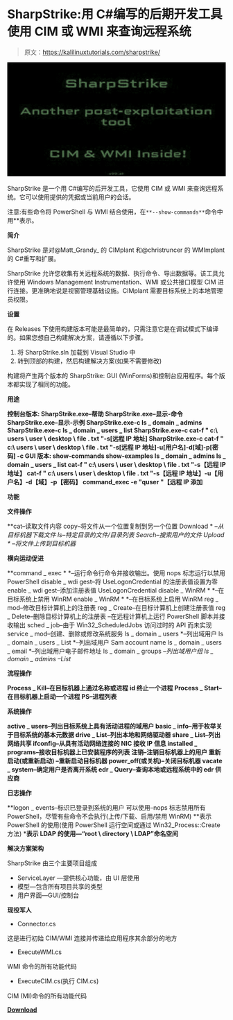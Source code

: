 # SharpStrike:用 C#编写的后期开发工具使用 CIM 或 WMI 来查询远程系统

> 原文：<https://kalilinuxtutorials.com/sharpstrike/>

[![](img/45cf0fe56189fd224e54273404b35095.png)](https://1.bp.blogspot.com/-OQPnxnI2zxo/YTnbXD87p4I/AAAAAAAAKxM/97q0ahE6QgUJ3ihcNW9n9P3n2-PDxfRogCLcBGAsYHQ/s728/download.png)

SharpStrike 是一个用 C#编写的后开发工具，它使用 CIM 或 WMI 来查询远程系统。它可以使用提供的凭据或当前用户的会话。

注意:有些命令将 PowerShell 与 WMI 结合使用，在`**--show-commands**`命令中用**表示。

**简介**

SharpStrike 是对@Matt_Grandy_ 的 CIMplant 和@christruncer 的 WMImplant 的 C#重写和扩展。

SharpStrike 允许您收集有关远程系统的数据、执行命令、导出数据等。该工具允许使用 Windows Management Instrumentation、WMI 或公共接口模型 CIM 进行连接。更准确地说是视窗管理基础设施。CIMplant 需要目标系统上的本地管理员权限。

**设置**

在 Releases 下使用构建版本可能是最简单的，只需注意它是在调试模式下编译的。如果您想自己构建解决方案，请遵循以下步骤。

1.  将 SharpStrike.sln 加载到 Visual Studio 中
2.  转到顶部的构建，然后构建解决方案(如果不需要修改)

构建将产生两个版本的 SharpStrike: GUI (WinForms)和控制台应用程序。每个版本都实现了相同的功能。

**用途**

**控制台版本:
SharpStrike.exe–帮助
SharpStrike.exe–显示-命令
SharpStrike.exe–显示-示例
SharpStrike.exe-c ls _ domain _ admins
SharpStrike.exe-c ls _ domain _ users _ list
SharpStrike.exe-c cat-f " c:\ users \ user \ desktop \ file . txt "-s[远程 IP 地址]
SharpStrike.exe-c cat-f " c:\ users \ user \ desktop \ file . txt "-s[远程 IP 地址]-u[用户名]-d[域]-p[密码] -c
GUI 版本:
show-commands
show-examples
ls _ domain _ admins
ls _ domain _ users _ list
cat-f " c:\ users \ user \ desktop \ file . txt "-s【远程 IP 地址】
cat-f " c:\ users \ user \ desktop \ file . txt "-s【远程 IP 地址】-u【用户名】-d【域】-p【密码】
command_exec -e "quser "【远程 IP 添加**

**功能**

**文件操作**

**cat–读取文件内容
copy–将文件从一个位置复制到另一个位置
Download * *–从目标机器下载文件
ls–特定目录的文件/目录列表
Search–搜索用户的文件
Upload * *–将文件上传到目标机器**

**横向运动促进**

**command _ exec * *–运行命令行命令并接收输出。使用 nops 标志运行以禁用 PowerShell
disable _ wdi gest–将 UseLogonCredential 的注册表值设置为零
enable _ wdi gest–添加注册表值 UseLogonCredential
disable _ WinRM * *–在目标系统上禁用 WinRM
enable _ WinRM * *–在目标系统上启用 WinRM
reg _ mod–修改目标计算机上的注册表
reg _ Create–在目标计算机上创建注册表值
reg _ Delete–删除目标计算机上的注册表
–在远程计算机上运行 PowerShell 脚本并接收输出
sched _ job–由于 Win32_ScheduledJobs 访问过时的 API 而未实现
service _ mod–创建、删除或修改系统服务
ls _ domain _ users *–列出域用户 ls _ domain _ users _ List *–列出域用户 Sam account name
ls _ domain _ users _ email *–列出域用户电子邮件地址 ls _ domain _ groups *–列出域用户组
ls _ domain _ admins *–List**

**流程操作**

**Process _ Kill–在目标机器上通过名称或进程 id 终止一个进程
Process _ Start–在目标机器上启动一个进程
PS–进程列表**

**系统操作**

**active _ users–列出目标系统上具有活动进程的域用户
basic _ info–用于枚举关于目标系统的基本元数据
drive _ List–列出本地和网络驱动器
share _ List–列出网络共享
ifconfig–从具有活动网络连接的 NIC 接收 IP 信息
installed _ programs–接收目标机器上已安装程序的列表
注销–注销目标机器上的用户
重新启动(或重新启动) –重新启动目标机器
power_off(或关机)–关闭目标机器
vacate _ system–确定用户是否离开系统
edr _ Query–查询本地或远程系统中的 edr 供应商**

**日志操作**

**logon _ events–标识已登录到系统的用户
可以使用–nops 标志禁用所有 PowerShell，尽管有些命令不会执行(上传/下载、启用/禁用 WinRM)
**表示 PowerShell 的使用(使用 PowerShell 运行空间或通过 Win32_Process::Create 方法)
***表示 LDAP 的使用—“root \ directory \ LDAP”命名空间**

**解决方案架构**

SharpStrike 由三个主要项目组成

*   ServiceLayer —提供核心功能，由 UI 层使用
*   模型—包含所有项目共享的类型
*   用户界面—GUI/控制台

**现役军人**

*   Connector.cs

这是进行初始 CIM/WMI 连接并传递给应用程序其余部分的地方

*   ExecuteWMI.cs

WMI 命令的所有功能代码

*   ExecuteCIM.cs(执行 CIM.cs)

CIM (MI)命令的所有功能代码

[**Download**](https://github.com/iomoath/SharpStrike)